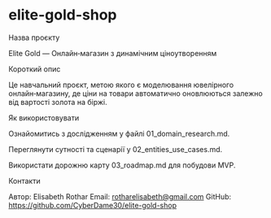 # elite-gold-shop


Назва проєкту

Elite Gold — Онлайн‑магазин з динамічним ціноутворенням

Короткий опис

Це навчальний проєкт, метою якого є моделювання ювелірного онлайн‑магазину, де ціни на товари автоматично оновлюються залежно від вартості золота на біржі.


Як використовувати

Ознайомитись з дослідженням у файлі 01_domain_research.md.

Переглянути сутності та сценарії у 02_entities_use_cases.md.

Використати дорожню карту 03_roadmap.md для побудови MVP.

Контакти

Автор: Elisabeth Rothar
Email: rotharelisabeth@gmail.com
GitHub: https://github.com/CyberDame30/elite-gold-shop